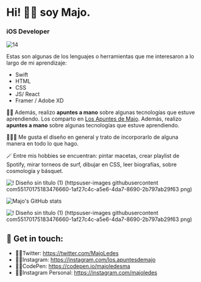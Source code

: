 

# Hi! 👋🏼 soy Majo. 
### iOS Developer
![14](https://user-images.githubusercontent.com/55170175/183471447-76763cc2-559d-4dd2-99fd-c83985c3aa6a.png)

Estas son algunas de los lenguajes o herramientas que me interesaron a lo largo de mi aprendizaje:
* Swift
* HTML
* CSS
* JS/ React
* Framer / Adobe XD


🧞‍♀️ Además, realizo **apuntes a mano** sobre algunas tecnologías que estuve aprendiendo. Los comparto en [Los Apuntes de Majo](http://losapuntesdemajo.now.sh). 
 Además, realizo **apuntes a mano** sobre algunas tecnologías que estuve aprendiendo.

👩🏻‍🎨 Me gusta el diseño en general y trato de incorporarlo de alguna manera en todo lo que hago.

🪄 Entre mis hobbies se encuentran: pintar macetas, crear playlist de Spotify, mirar torneos de surf, dibujar en CSS, leer biografías, sobre cosmología y básquet. 

![! Diseño sin título (1) (httpsuser-images githubusercontent com55170175183476660-1af27c4c-a5e6-4da7-8690-2b797ab29f63 png)](https://user-images.githubusercontent.com/55170175/183477301-f5e949bb-f556-4173-b86f-26dc7e0eb137.png)

![Majo's GitHub stats](https://github-readme-stats.vercel.app/api?username=majoledesma&hide=contribs,prs&theme=buefy&show_icons=true)

![! Diseño sin título (1) (httpsuser-images githubusercontent com55170175183476660-1af27c4c-a5e6-4da7-8690-2b797ab29f63 png)](https://user-images.githubusercontent.com/55170175/183477301-f5e949bb-f556-4173-b86f-26dc7e0eb137.png)

## 🖤 Get in touch:
* 🧚🏼Twitter: https://twitter.com/MajoLedes
* 🧚🏼Instagram: https://instagram.com/los.apuntesdemajo
* 🧚🏼CodePen: https://codepen.io/majoledesma
* 🧚🏼Instagram Personal: https://instagram.com/majoledes
<!--
**majoledesma/majoledesma** is a ✨ _special_  repository because its `README.md` (this file) appears on your GitHub profile.
